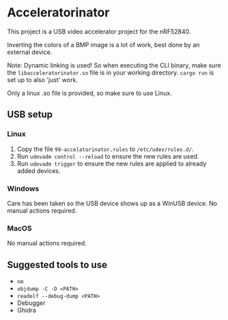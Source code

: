 # Acceleratorinator

This project is a USB video accelerator project for the nRF52840.

Inverting the colors of a BMP image is a lot of work, best done by an external device.

Note: Dynamic linking is used! So when executing the CLI binary,
make sure the `libacceleratorinator.so` file is in your working directory.
`cargo run` is set up to also 'just' work.

Only a linux .so file is provided, so make sure to use Linux.

## USB setup

### Linux

1. Copy the file `99-accelatorinator.rules` to `/etc/udev/rules.d/`.
2. Run `udevadm control --reload` to ensure the new rules are used.
3. Run `udevadm trigger` to ensure the new rules are applied to already added devices.

### Windows

Care has been taken so the USB device shows up as a WinUSB device.
No manual actions required.

### MacOS

No manual actions required.

## Suggested tools to use

- `nm`
- `objdump -C -D <PATH>`
- `readelf --debug-dump <PATH>`
- Debugger
- Ghidra
